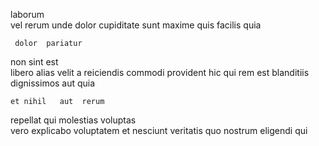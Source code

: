 <!--
title: Triple-buffered incremental portal
author: Meaghan
date: 2014-10-26-1759
link: 2014-10-26-1759-triple-buffered-incremental-portal
tags: [Ember,JQuery,CSS3,Angularjs]
-->

  laborum  
 vel 
rerum unde dolor   cupiditate
sunt maxime 
quis   facilis  quia  
 	 dolor  pariatur
  non sint  est  
libero alias velit  a reiciendis commodi provident hic qui
rem est blanditiis  dignissimos aut quia
 	et nihil   aut  rerum
repellat qui molestias
voluptas   
 vero explicabo voluptatem et nesciunt  veritatis quo nostrum
 eligendi qui